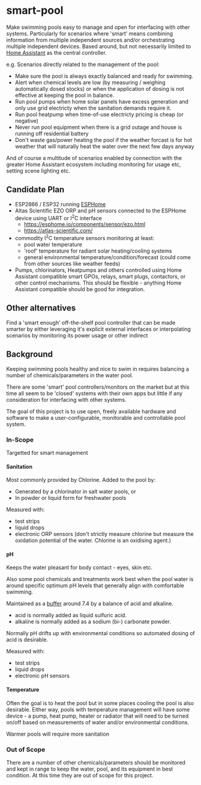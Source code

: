 # smart-pool
Make swimming pools easy to manage and open for interfacing with other systems. Particularly for scenarios where 'smart' means combining information from multiple independent sources and/or orchestrating multiple independent devices. Based around, but not necessarily limited to [Home Assistant](https://www.home-assistant.io/) as the central controller.

e.g. Scenarios directly related to the management of the pool:
* Make sure the pool is always exactly balanced and ready for swimming.
* Alert when chemical levels are low (by measuring / weighing automatically dosed stocks) or when the application of dosing is not effective at keeping the pool in balance.
* Run pool pumps when home solar panels have excess generation and only use grid electricty when the sanitation demands require it.
* Run pool heatpump when time-of-use electricty pricing is cheap (or negative)
* Never run pool equipment when there is a grid outage and house is running off residential battery
* Don't waste gas/power heating the pool if the weather forcast is for hot weather that will naturally heat the water over the next few days anyway

And of course a multitude of scenarios enabled by connection with the greater Home Assistant ecosystem including monitoring for usage etc, setting scene lighting etc.

## Candidate Plan

* ESP2866 / ESP32 running [ESPHome](https://esphome.io/)
* Altas Scientific EZO ORP and pH sensors connected to the ESPHome device using UART or I<sup>2</sup>C interface
  * https://esphome.io/components/sensor/ezo.html
  * https://atlas-scientific.com/
* commodity I<sup>2</sup>C temperature sensors monitoring at least:
  * pool water temperature
  * 'roof' temperature for radiant solar heating/cooling systems
  * general environmental temperature/condition/forecast (could come from other sources like weather feeds)
* Pumps, chlorinators, Heatpumps and others controlled using Home Assistant compatible smart GPOs, relays, smart plugs, contactors, or other control mechanisms. This should be flexible - anything Home Assistant compatible should be good for integration.

## Other alternatives
Find a 'smart enough' off-the-shelf pool controller that can be made smarter by either leveraging it's explicit external interfaces or interpolating scenarios by monitoring its power usage or other indirect 

## Background
Keeping swimming pools healthy and nice to swim in requires balancing a number of chemicals/parameters in the water pool. 

There are some 'smart' pool controllers/monitors on the market but at this time all seem to be 'closed' systems with their own apps but little if any consideration for interfacing with other systems.

The goal of this project is to use open, freely available hardware and software to make a user-configurable, monitorable and controllable pool system.

### In-Scope
Targetted for smart management

#### Sanitation
Most commonly provided by Chlorine. Added to the pool by:
  * Generated by a chlorinator in salt water pools, or
  * In powder or liquid form for freshwater pools

Measured with:
  * test strips
  * liquid drops
  * electronic ORP sensors (don't strictly measure chlorine but measure the oxidation potential of the water. Chlorine is an oxidising agent.)

#### pH
Keeps the water pleasant for body contact - eyes, skin etc.

Also some pool chemicals and treatments work best when the pool water is around specific optimum pH levels that generally align with comfortable swimming.

Maintained as a [buffer](https://en.wikipedia.org/wiki/Buffer_solution) around 7.4 by a balance of acid and alkaline.
  * acid is normally added as liquid sulfuric acid.
  * alkaline is normally added as a sodium (bi-) carbonate powder.

Normally pH drifts up with environmental conditions so automated dosing of acid is desirable. 

Measured with:
  * test strips
  * liquid drops
  * electronic pH sensors

#### Temperature

Often the goal is to heat the pool but in some places cooling the pool is also desirable. Either way, pools with temperature management will have some device - a pump, heat pump, heater or radiator that will need to be turned on/off based on measurements of water and/or environmental conditions.

Warmer pools will require more sanitation


### Out of Scope

There are a number of other chemicals/parameters should be monitored and kept in range to keep the water, pool, and its equipment in best condition. At this time they are out of scope for this project.
